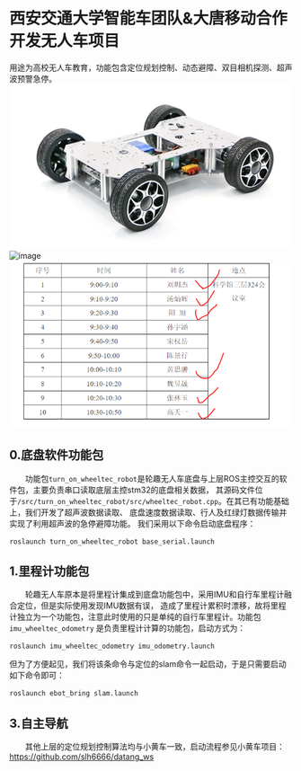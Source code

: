 # 西安交通大学智能车团队&大唐移动合作开发无人车项目
用途为高校无人车教育，功能包含定位规划控制、动态避障、双目相机探测、超声波预警急停。  
![image](https://github.com/slh6666/datang_ws/blob/main/wheeltec_robot.jpg)  
![image](https://github.com/slh6666/datang_ws/blob/main/mymap_test4.pgm)  
![image](https://github.com/slh6666/datang_ws/blob/main/puhuo.PNG)
## 0.底盘软件功能包
&emsp;&emsp;功能包`turn_on_wheeltec_robot`是轮趣无人车底盘与上层ROS主控交互的软件包，主要负责串口读取底层主控stm32的底盘相关数据，
其源码文件位于`/src/turn_on_wheeltec_robot/src/wheeltec_robot.cpp`。在其已有功能基础上，我们开发了超声波数据读取、
底盘速度数据读取、行人及红绿灯数据传输并实现了利用超声波的急停避障功能。
我们采用以下命令启动底盘程序：  
```
roslaunch turn_on_wheeltec_robot base_serial.launch
```
## 1.里程计功能包
&emsp;&emsp;轮趣无人车原本是将里程计集成到底盘功能包中，采用IMU和自行车里程计融合定位，但是实际使用发现IMU数据有误，
造成了里程计累积时漂移，故将里程计独立为一个功能包，注意此时使用的只是单纯的自行车里程计。功能包`imu_wheeltec_odometry`
是负责里程计计算的功能包，启动方式为：  
```
roslaunch imu_wheeltec_odometry imu_odometry.launch
```
但为了方便起见，我们将该条命令与定位的slam命令一起启动，于是只需要启动如下命令即可：
```
roslaunch ebot_bring slam.launch
```
## 3.自主导航
&emsp;&emsp;其他上层的定位规划控制算法均与小黄车一致，启动流程参见小黄车项目：https://github.com/slh6666/datang_ws
